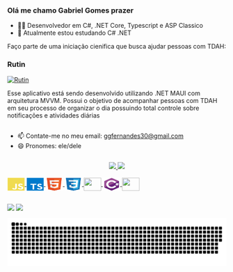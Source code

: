 ### Olá me chamo Gabriel Gomes prazer

- 🧑‍💻 Desenvolvedor em C#, .NET Core, Typescript e ASP Classico
- 🌱 Atualmente estou estudando C# .NET

Faço parte de uma iniciação cienifica que busca ajudar pessoas com TDAH:
### Rutin
[![Rutin](https://github-readme-stats.vercel.app/api/pin/?username=gabrielgomes-coder&repo=Rutin)](https://github.com/gabrielgomes-coder/Rutin)

Esse aplicativo está sendo desenvolvido utilizando .NET MAUI com arquitetura MVVM. Possui o objetivo de acompanhar pessoas com TDAH em seu processo de organizar o dia possuindo total controle sobre notificações e atividades diárias

##
- 📫 Contate-me no meu email: ggfernandes30@gmail.com
- 😄 Pronomes: ele/dele 
##
<div align="center">
  <a href="https://github.com/gabrielgomes-coder">
  <img height="180em" src="https://github-readme-stats.vercel.app/api?username=gabrielgomes-coder&show_icons=true&theme=dark&include_all_commits=true&count_private=true"/>
  <img height="180em" src="https://github-readme-stats.vercel.app/api/top-langs/?username=gabrielgomes-coder&layout=compact&langs_count=7&theme=dark"/>
</div>
<div style="display: inline_block"><br>
  <img align="center" height="30" width="40" src="https://raw.githubusercontent.com/devicons/devicon/master/icons/javascript/javascript-plain.svg">
  <img align="center" height="30" width="40" src="https://raw.githubusercontent.com/devicons/devicon/master/icons/typescript/typescript-plain.svg">
  <img align="center" height="30" width="40" src="https://raw.githubusercontent.com/devicons/devicon/master/icons/html5/html5-original.svg">
  <img align="center" height="30" width="40" src="https://raw.githubusercontent.com/devicons/devicon/master/icons/css3/css3-original.svg">
  <img align="center" height="30" width="40" src="https://cdn.jsdelivr.net/gh/devicons/devicon/icons/adonisjs/adonisjs-original.svg" />
  <img align="center" height="30" width="40" src="https://raw.githubusercontent.com/devicons/devicon/master/icons/csharp/csharp-original.svg">
  <img align="center" height="30" width="40" src="https://cdn.jsdelivr.net/gh/devicons/devicon/icons/dotnetcore/dotnetcore-original.svg" />
</div>
  
  ##
 
<div> 
  <a href = "mailto:ggfernandes30@gmail.com"><img src="https://img.shields.io/badge/-Gmail-%23333?style=for-the-badge&logo=gmail&logoColor=white" target="_blank"></a>
  <a href="https://www.linkedin.com/in/gabriel-g-fernandes/" target="_blank"><img src="https://img.shields.io/badge/-LinkedIn-%230077B5?style=for-the-badge&logo=linkedin&logoColor=white" target="_blank"></a> 
 
  ![Snake animation](https://github.com/gabrielgomes-coder/gabrielgomes-coder/blob/output/github-contribution-grid-snake.svg)
 
</div>
